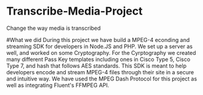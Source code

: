 # Transcribe-Media-Project
Change the way media is transcribed

#What we did
During this project we have build a MPEG-4 econding and streaming SDK for developers in Node.JS and PHP. We set up a server as well,
and worked on some Cryptography. For the Cyrptography we created many different Pass Key templates including ones in Cisco Type 5, Cisco
Type 7, and hash that follows AES standards. This SDK is meant to help developers encode and stream MPEG-4 files through their site in a
secure and intuitive way. We have used the MPEG Dash Protocol for this project as well as integrating Fluent's FFMPEG API. 
